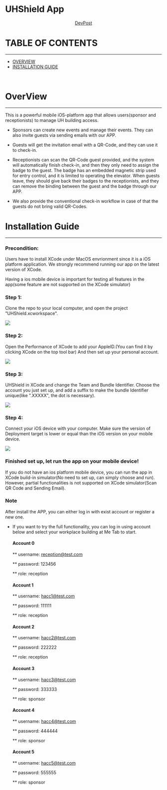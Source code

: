 # UHShield App

<div align="center">
<a href="https://devpost.com/software/uhshield">DevPost</a>
</div>

# TABLE OF CONTENTS
***
* [OVERVIEW](#overview)
* [INSTALLATION GUIDE](#installation-guide)

<br/>

# OverView
***
This is a powerful mobile iOS-platform app that allows users(sponsor and receptionists) to manage UH building access. 

* Sponsors can create new events and manage their events. They can also invite guests via sending emails with our APP.

* Guests will get the invitation email with a QR-Code, and they can use it to check-in.

* Receptionists can scan the QR-Code guest provided, and the system will automatically finish check-in, and then they only need to assign the badge to the guest. The badge has an embedded magnetic strip used for entry control, and it is limited to operating the elevator. When guests leave, they should give back their badges to the receptionists, and they can remove the binding between the guest and the badge through our APP.

* We also provide the conventional check-in workflow in case of that the guests do not bring valid QR-Codes.

# Installation Guide
***
### Precondition: 
Users have to install XCode under MacOS envrionment since it is a iOS platform application. We strongly recommend running our app on the latest version of XCode. 

Having a ios mobile device is important for testing all features in the app(some feature are not supported on the XCode simulator)
### Step 1:
Clone the repo to your local computer, and open the project "UHShield.xcworkspace".
<p><img class="ui large image" src="../main/images/Step1.png"/ ></p>

### Step 2:
Open the Performance of XCode to add your AppleID.(You can find it by clicking XCode on the top tool bar)
And then set up your personal account.
<p><img class="ui large image" src="../main/images/Step2.png"/ ></p>

### Step 3:
UHShield in XCode and change the Team and Bundle Identifier. Choose the account you just set up, and add a suffix to make the bundle Identifier unique(like ".XXXXX", the dot is necessary).
<p><img class="ui large image" src="../main/images/Step3.png"/ ></p>

### Step 4: 
Connect your iOS device with your computer. Make sure the version of Deployment target is lower or equal than the iOS version on your mobile device.
<p><img class="ui large image" src="../main/images/Step4.png"/ ></p>

### Finished set up, let run the app on your mobile device!
If you do not have an ios platform mobile device, you can run the app in XCode build-in simulator(No need to set up, can simply choose and run).
However, partial functionalities is not supported on XCode simulator(Scan QR Code and Sending Email).

### Note
After install the APP, you can either log in with exist account or register a new one.

* If you want to try the full functionality, you can log in using account below and select your workplace building at Me Tab to start.


  #### Account 0

  ** username: reception@test.com  
  
  ** password: 123456
  
  ** role: reception
  
  #### Account 1
  
  ** username: hacc1@test.com
  
  ** password: 111111
  
  ** role: reception
  
  
  #### Account 2
  ** username: hacc2@test.com
  
  ** password: 222222
  
  ** role: reception
  
  
  #### Account 3
  ** username: hacc3@test.com
  
  ** password: 333333
  
  ** role: sponsor
  
  
  #### Account 4
  ** username: hacc4@test.com
  
  ** password: 444444
  
  ** role: sponsor
  
  
  #### Account 5
  ** username: hacc5@test.com
  
  ** password: 555555
  
  ** role: sponsor
